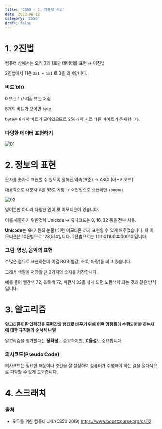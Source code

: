 ```yaml
---
title: 'CS50 - 1. 컴퓨팅 사고'
date: 2023-06-12
category: 'CS50'
draft: false
---
```


# 1. 2진법

컴퓨터 상에서는 오직 0과 1로만 데이터를 표현 → 이진법

2진법에서 11은 `2x1 + 1x1` 로 3을 의미합니다.

### 비트(bit)

0 또는 1 // 켜짐 또는 꺼짐

8개의 비트가 모이면 byte

byte는 8개의 비트가 모여있으므로 256개의 서로 다른 바이트가 존재합니다.

### 다양한 데이터 표현하기

![01](https://github.com/kses1010/sunny-devlog/assets/49144662/56609761-a36c-4ee7-8053-45e8f53bc185)

# 2. 정보의 표현

문자를 숫자로 표현할 수 있도록 정해진 약속(표준) → ASCII(아스키코드)

대표적으로 대문자 A를 65로 지정 → 이진법으로 표현하면 `1000001`

![02](https://github.com/kses1010/sunny-devlog/assets/49144662/360a0d24-3967-4e47-8ca8-70202abea2b0)

영어뿐만 아니라 다양한 언어 및 이모티콘이 있습니다.

이를 해결하기 위한것이 Unicode → 유니코드는 8, 16, 32 등을 전부 사용.

**Unicode**는 😂(기쁨의 눈물) 이런 이모티콘 까지 표현할 수 있게 해주었습니다. 이 이모티콘은 10진법으로 128,514입니다. 2진법으로는 11111011000000010 입니다.

### 그림, 영상, 음악의 표현

수많은 점으로 표현하는데 이걸 RGB(빨강, 초록, 파랑)을 띄고 있습니다.

그래서 색깔을 저장할 땐 3가지의 숫자를 저장합니다.

예를 들어 빨간색 72, 초록색 72, 파란색 33을 섞게 되면 노란색이 되는 것과 같은 방식입니다.

# 3. 알고리즘

**알고리즘이란 입력값을 출력값의 형태로 바꾸기 위해 어떤 명령들이 수행되어야 하는지에 대한 규칙들의 순서적 나열**

알고리즘을 평가할때는 **정확성**도 중요하지만, **효율성**도 중요합니다.

### 의사코드(Pseudo Code)

의사코드는 필요한 해동이나 조건을 잘 설정하여 컴퓨터가 수행해야 하는 일을 절차적으로 파악할 수 있게 도와줍니다.

# 4. 스크래치

### 출처

- 모두를 위한 컴퓨터 과학(CS50 2019) https://www.boostcourse.org/cs112

